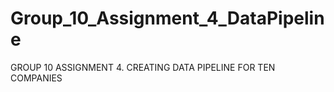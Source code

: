 # Group_10_Assignment_4_DataPipeline
GROUP 10 ASSIGNMENT 4. CREATING DATA PIPELINE FOR TEN COMPANIES
